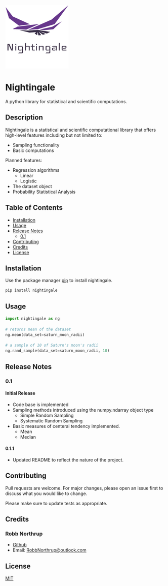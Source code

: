 ![Nightingale Logo](/graphics/logo.png)

# Nightingale

A python library for statistical and scientific computations.

## Description

Nightingale is a statistical and scientific computational library that offers high-level
features including but not limited to:
- Sampling functionality
- Basic computations

Planned features:
- Regression algorithms
  - Linear
  - Logistic
- The dataset object
- Probability Statistical Analysis

## Table of Contents

<!-- toc -->

- [Installation](#installation)
- [Usage](#usage)
- [Release Notes](#release-notes)
  - [0.1](#01)
- [Contributing](#contributing)
- [Credits](#credits)
- [License](#license)

<!-- tocstop -->

## Installation

Use the package manager [pip](https://pip.pypa.io/en/stable/) to install nightingale.

```bash
pip install nightingale
```

## Usage

```python
import nightingale as ng

# returns mean of the dataset
ng.mean(data_set=saturn_moon_radii)

# a sample of 10 of Saturn's moon's radii
ng.rand_sample(data_set=saturn_moon_radii, 10)
```

## Release Notes

### 0.1

#### Initial Release
- Code base is implemented
- Sampling methods introduced using the numpy.ndarray object type
  - Simple Random Sampling
  - Systematic Random Sampling
- Basic measures of centeral tendency implemented.
  - Mean
  - Median

#### 0.1.1
 - Updated README to reflect the nature of the project.

## Contributing
Pull requests are welcome. For major changes, please open an issue first to discuss what you would like to change.

Please make sure to update tests as appropriate.

## Credits

### Robb Northrup

- [Github](https://github.com/NorthrupRobert)
- Email: RobbNorthrup@outlook.com


## License
[MIT](https://choosealicense.com/licenses/mit/)
